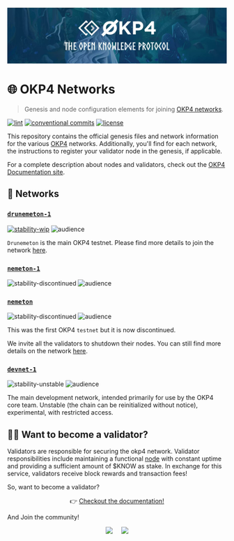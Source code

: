 [![okp4 github banner](https://raw.githubusercontent.com/okp4/.github/main/profile/static/okp4-banner-v2.webp)](https://okp4.network)

# 🌐 OKP4 Networks

> Genesis and node configuration elements for joining [OKP4 networks](https://docs.okp4.network/docs/nodes/introduction).

[![lint](https://img.shields.io/github/actions/workflow/status/okp4/networks/lint.yml?label=Lint&style=for-the-badge&logo=github)](https://github.com/okp4/networks/actions/workflows/lint.yml)
[![conventional commits](https://img.shields.io/badge/Conventional%20Commits-1.0.0-yellow.svg?style=for-the-badge&logo=conventionalcommits)](https://conventionalcommits.org)
[![license](https://img.shields.io/badge/License-BSD_3--Clause-blue.svg?style=for-the-badge)](https://opensource.org/licenses/BSD-3-Clause)

This repository contains the official genesis files and network information for the various [OKP4](https://okp4.network) networks. Additionally, you'll find for each network, the instructions to register your validator node in the genesis, if applicable.

For a complete description about nodes and validators, check out the [OKP4 Documentation site](https://docs.okp4.network/docs/nodes/introduction).

## 🔗 Networks

### [`drunemeton-1`](./chains/drunemeton-1/README.md)

[![stability-wip](https://img.shields.io/badge/stability-wip-lightgrey.svg)](https://github.com/mkenney/software-guides/blob/master/STABILITY-BADGES.md#work-in-progress) ![audience](https://img.shields.io/badge/audience-public-white.svg)

`Drunemeton` is the main OKP4 testnet. Please find more details to join the network [here](chains/drunemeton-1/).

### [`nemeton-1`](./chains/nemeton-1/README.md)

![stability-discontinued](https://img.shields.io/badge/stability-discontinued%20🔚-lightgray.svg) ![audience](https://img.shields.io/badge/audience-public-white.svg)

### [`nemeton`](./chains/nemeton/README.md)

![stability-discontinued](https://img.shields.io/badge/stability-discontinued%20🔚-lightgray.svg) ![audience](https://img.shields.io/badge/audience-public-white.svg)

This was the first OKP4 `testnet` but it is now discontinued.

We invite all the validators to shutdown their nodes. You can still find more details on the network [here](chains/nemeton/).

### [`devnet-1`](./chains/devnet-1/README.md)

![stability-unstable](https://img.shields.io/badge/stability-unstable-yellow.svg) ![audience](https://img.shields.io/badge/audience-restricted-orange.svg)

The main development network, intended primarily for use by the OKP4 core team. Unstable (the chain can be reinitialized without notice), experimental, with restricted access.

## 👨‍⚖️ Want to become a validator?

Validators are responsible for securing the okp4 network. Validator responsibilities include maintaining a functional [node](https://docs.okp4.network/docs/nodes/run-node) with constant uptime and providing a sufficient amount of $KNOW as stake. In exchange for this service, validators receive block rewards and transaction fees!

So, want to become a validator?

<p align="center">👉 <a href="https://docs.okp4.network/docs/nodes/introduction">Checkout the documentation!</a></p>

And Join the community!

<p align="center">
  <a href="https://discord.gg/okp4"><img src="/docs/discord.svg" width="64" /></a>
  &nbsp; &nbsp;
  <a href="https://t.me/okp4network"><img src="/docs/telegram.svg" width="64" /></a>
</p>
